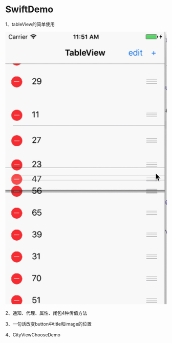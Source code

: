 # SwiftDemo

1、tableView的简单使用

![image](https://github.com/maybenai/SwiftDemo/blob/master/TableViewSwift/2017-04-14%2011_51_35.gif)

2、通知、代理、属性、闭包4种传值方法

3、一句话改变button中title和image的位置

4、CityViewChooseDemo
